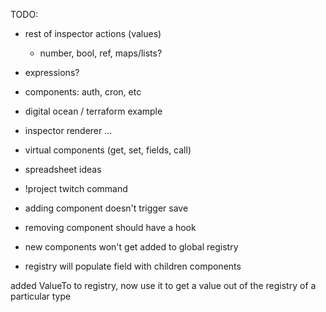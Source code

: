 TODO:
- rest of inspector actions (values)
    - number, bool, ref, maps/lists?
- expressions?
- components: auth, cron, etc
- digital ocean / terraform example
- inspector renderer ... 

- virtual components (get, set, fields, call)

- spreadsheet ideas

- !project twitch command
- adding component doesn't trigger save
- removing component should have a hook
- new components won't get added to global registry
- registry will populate field with children components

added ValueTo to registry,
now use it to get a value out of the registry of a particular type